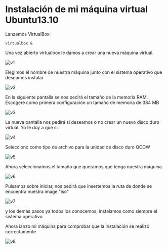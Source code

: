 Instalación de mi máquina virtual Ubuntu13.10
=============================================

Lanzamos VirtualBox:

    virtualbox &
    
Una vez abierto virtualbox le damos a crear una nueva máquina virtual.

![v1](https://dl.dropbox.com/s/i4yexop4ow62de4/v1.png)

Elegimos el nombre de nuestra máquina junto con el sistema operativo que deseamos instalar.

![v2]()

En la siguiente pantalla se nos pedirá el tamaño de la memoria RAM. Escogeré como primera configuración un tamaño de 
memoria de 384 MB

![v3]()

La nueva pantalla nos pedirá si deseamos o no crear un nuevo disco duro virtual. Yo le doy a que si.

![v4]()

Selecciono como tipo de archivo para la unidad de disco duro QCOW

![v5]()

Ahora seleccionamos el tamaño que queramos que tenga nuestra máquina.

![v6]()

Pulsamos sobre iniciar, nos pedirá que insertemos la ruta de donde se encuentra nuestra image "iso" 

![v7]()

y los demás pasos ya todos los conocemos, instalamos como siempre el sistema operativo. 

Ahora lanzo mi máquina para comprobar que la instalación se realizó correctamente

![v8]()

